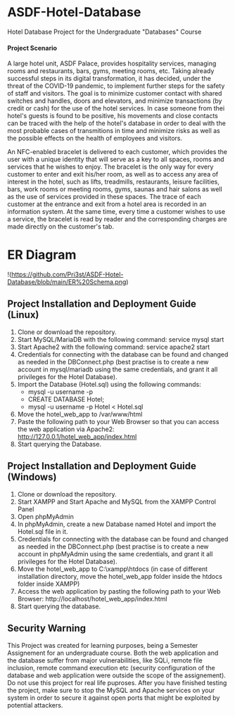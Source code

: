 # ASDF-Hotel-Database
Hotel Database Project for the Undergraduate "Databases" Course


#### Project Scenario

A large hotel unit, ASDF Palace, provides hospitality services, managing rooms and restaurants, bars, gyms, meeting rooms, etc. Taking already successful steps in its digital transformation, it has decided, under the threat of the COVID-19 pandemic, to implement further steps for the safety of staff and visitors. The goal is to minimize customer contact with shared switches and handles, doors and elevators, and minimize transactions (by credit or cash) for the use of the hotel services. In case someone from thei hotel's guests is found to be positive, his movements and close contacts can be traced with the help of the hotel's database in order to deal with the most probable cases of transmitions in time and minimize risks as well as the possible effects on the health of employees and visitors.

An NFC-enabled bracelet is delivered to each customer, which provides the user with a unique identity that will serve as a key to all spaces, rooms and services that he wishes to enjoy. The bracelet is the only way for every customer to enter and exit his/her room, as well as to access any area of interest in the hotel, such as lifts, treadmills, restaurants, leisure facilities, bars, work rooms or meeting rooms, gyms, saunas and hair salons as well as the use of services provided in these spaces. The trace of each customer at the entrance and exit from a hotel area is recorded in an information system. At the same time, every time a customer wishes to use a service, the bracelet is read by reader and the corresponding charges are made directly on the customer's tab.

# ER Diagram
!(https://github.com/Pri3st/ASDF-Hotel-Database/blob/main/ER%20Schema.png)


## Project Installation and Deployment Guide (Linux)

1) Clone or download the repository.
2) Start MySQL/MariaDB with the following command: service mysql start
3) Start Apache2 with the following command: service apache2 start
4) Credentials for connecting with the database can be found and changed as needed in the DBConnect.php (best practise is to create a new account in mysql/mariadb using the same credentials, and grant it all privileges for the Hotel Database).
5) Import the Database (Hotel.sql) using the following commands:
     * mysql -u username -p
     * CREATE DATABASE Hotel;
     * mysql -u username -p Hotel < Hotel.sql
3) Move the hotel_web_app to /var/www/html
4) Paste the following path to your Web Browser so that you can access the web application via Apache2: http://127.0.0.1/hotel_web_app/index.html
5) Start querying the Database.


## Project Installation and Deployment Guide (Windows)

1) Clone or download the repository.
2) Start XAMPP and Start Apache and MySQL from the XAMPP Control Panel
3) Open phpMyAdmin
4) In phpMyAdmin, create a new Database named Hotel and import the Hotel.sql file in it. 
5) Credentials for connecting with the database can be found and changed as needed in the DBConnect.php (best practise is to create a new account in phpMyAdmin using the same credentials, and grant it all privileges for the Hotel Database).
6) Move the hotel_web_app to C:\xampp\htdocs (in case of different installation directory, move the hotel_web_app folder inside the htdocs folder inside XAMPP)
7) Access the web application by pasting the following path to your Web Browser: http://localhost/hotel_web_app/index.html
8) Start querying the database.

## Security Warning

This Project was created for learning purposes, being a Semester Assignement for an undergraduate course. Both the web application and the database suffer from major vulnerabilities, like SQLi, remote file inclusion, remote command execution etc (security configuration of the database and web application were outside the scope of the assignement). Do not use this project for real life puproses. After you have finished testing the project, make sure to stop the MySQL and Apache services on your system in order to secure it against open ports that might be exploited by potential attackers.
